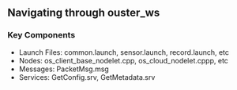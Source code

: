 ## Navigating through ouster_ws

### Key Components
- Launch Files: common.launch, sensor.launch, record.launch, etc
- Nodes: os_client_base_nodelet.cpp, os_cloud_nodelet.cppp, etc
- Messages: PacketMsg.msg
- Services: GetConfig.srv, GetMetadata.srv
